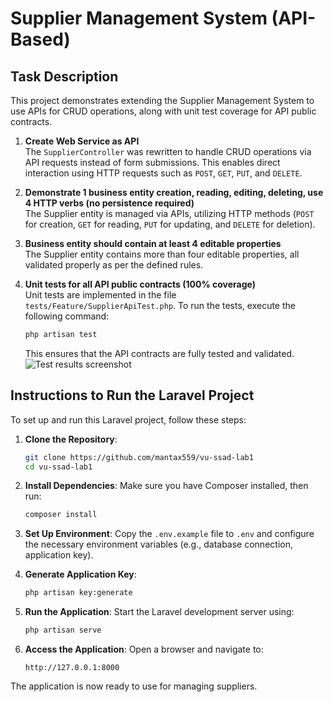 # Supplier Management System (API-Based)

## Task Description

This project demonstrates extending the Supplier Management System to use APIs for CRUD operations, along with unit test coverage for API public contracts.

1. **Create Web Service as API**  
   The `SupplierController` was rewritten to handle CRUD operations via API requests instead of form submissions. This enables direct interaction using HTTP requests such as `POST`, `GET`, `PUT`, and `DELETE`.

2. **Demonstrate 1 business entity creation, reading, editing, deleting, use 4 HTTP verbs (no persistence required)**  
   The Supplier entity is managed via APIs, utilizing HTTP methods (`POST` for creation, `GET` for reading, `PUT` for updating, and `DELETE` for deletion).

3. **Business entity should contain at least 4 editable properties**  
   The Supplier entity contains more than four editable properties, all validated properly as per the defined rules.

4. **Unit tests for all API public contracts (100% coverage)**  
   Unit tests are implemented in the file `tests/Feature/SupplierApiTest.php`. To run the tests, execute the following command:
   ```bash
   php artisan test
   ```  
   This ensures that the API contracts are fully tested and validated.
   ![Test results screenshot](https://img001.prntscr.com/file/img001/0QEDJS0FSmiSXigsod59VQ.jpeg)

## Instructions to Run the Laravel Project

To set up and run this Laravel project, follow these steps:

1. **Clone the Repository**:
   ```bash
   git clone https://github.com/mantax559/vu-ssad-lab1
   cd vu-ssad-lab1
   ```

2. **Install Dependencies**:
   Make sure you have Composer installed, then run:
   ```bash
   composer install
   ```

3. **Set Up Environment**:
   Copy the `.env.example` file to `.env` and configure the necessary environment variables (e.g., database connection, application key).

4. **Generate Application Key**:
   ```bash
   php artisan key:generate
   ```

5. **Run the Application**:
   Start the Laravel development server using:
   ```bash
   php artisan serve
   ```

6. **Access the Application**:
   Open a browser and navigate to:
   ```
   http://127.0.0.1:8000
   ```

The application is now ready to use for managing suppliers.
